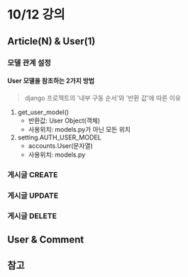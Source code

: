 # 10/12 강의
## Article(N) & User(1)
### 모델 관계 설정
#### User 모델을 참조하는 2가지 방법
> django 프로젝트의 '내부 구동 순서'와 '반환 값'에 따른 이유
1. get_user_model()
    - 반환값: User Object(객체)
    - 사용위치: models.py가 아닌 모든 위치
2. setting.AUTH_USER_MODEL
    - accounts.User(문자열)
    - 사용위치: models.py

### 게시글 CREATE

### 게시글 UPDATE

### 게시글 DELETE

## User & Comment

## 참고